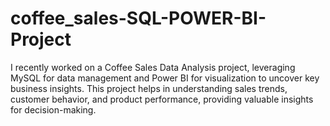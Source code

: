 # coffee_sales-SQL-POWER-BI-Project
I recently worked on a Coffee Sales Data Analysis project, leveraging MySQL for data management and Power BI for visualization to uncover key business insights. This project helps in understanding sales trends, customer behavior, and product performance, providing valuable insights for decision-making.
